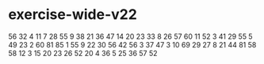 # exercise-wide-v22
56
32
4
11
7
28
55
9
38
21
36
47
14
20
23
33
8
26
57
60
11
52
3
41
29
55
5
49
23
2
60
81
85
1
55
9
22
30
56
42
56
3
37
47
3
10
69
29
27
8
21
44
81
58
58
12
3
15
20
23
26
52
20
4
36
5
25
36
57
52
